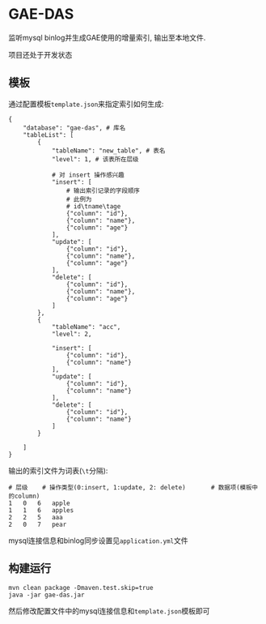 # GAE-DAS
监听mysql binlog并生成GAE使用的增量索引, 输出至本地文件.

项目还处于开发状态

## 模板
通过配置模板`template.json`来指定索引如何生成:
```
{
    "database": "gae-das", # 库名
    "tableList": [
        {
            "tableName": "new_table", # 表名
            "level": 1, # 该表所在层级

			# 对 insert 操作感兴趣
            "insert": [
            	# 输出索引记录的字段顺序
            	# 此例为
            	# id\tname\tage
                {"column": "id"},
                {"column": "name"},
                {"column": "age"}
            ],
            "update": [
                {"column": "id"},
                {"column": "name"},
                {"column": "age"}
            ],
            "delete": [
                {"column": "id"},
                {"column": "name"},
                {"column": "age"}
            ]
        },
        {
            "tableName": "acc",
            "level": 2,

            "insert": [
                {"column": "id"},
                {"column": "name"}
            ],
            "update": [
                {"column": "id"},
                {"column": "name"}
            ],
            "delete": [
                {"column": "id"},
                {"column": "name"}
            ]
        }

    ]
}
```
输出的索引文件为词表(`\t`分隔):
```
# 层级	# 操作类型(0:insert, 1:update, 2: delete)		# 数据项(模板中的column)
1	0	6	apple
1	1	6	apples
2	2	5	aaa
2	0	7	pear
```
mysql连接信息和binlog同步设置见`application.yml`文件

## 构建运行
```
mvn clean package -Dmaven.test.skip=true
java -jar gae-das.jar
```
然后修改配置文件中的mysql连接信息和`template.json`模板即可
